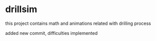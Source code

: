 # drillsim

this project contains math and animations related with drilling process

added new commit, difficulties implemented